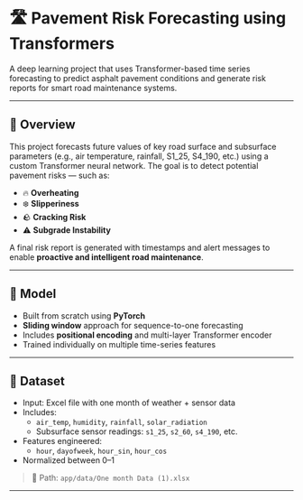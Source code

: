 # 🛣️ Pavement Risk Forecasting using Transformers

A deep learning project that uses Transformer-based time series forecasting to predict asphalt pavement conditions and generate risk reports for smart road maintenance systems.

---

## 📌 Overview

This project forecasts future values of key road surface and subsurface parameters (e.g., air temperature, rainfall, S1_25, S4_190, etc.) using a custom Transformer neural network. The goal is to detect potential pavement risks — such as:

- 🔥 **Overheating**
- ❄️ **Slipperiness**
- 🪨 **Cracking Risk**
- ⚠️ **Subgrade Instability**

A final risk report is generated with timestamps and alert messages to enable **proactive and intelligent road maintenance**.

---

## 🧠 Model

- Built from scratch using **PyTorch**
- **Sliding window** approach for sequence-to-one forecasting
- Includes **positional encoding** and multi-layer Transformer encoder
- Trained individually on multiple time-series features

---

## 📁 Dataset

- Input: Excel file with one month of weather + sensor data
- Includes:
  - `air_temp`, `humidity`, `rainfall`, `solar_radiation`
  - Subsurface sensor readings: `s1_25`, `s2_60`, `s4_190`, etc.
- Features engineered:
  - `hour`, `dayofweek`, `hour_sin`, `hour_cos`
- Normalized between 0–1

> 📍 Path: `app/data/One month Data (1).xlsx`

---

